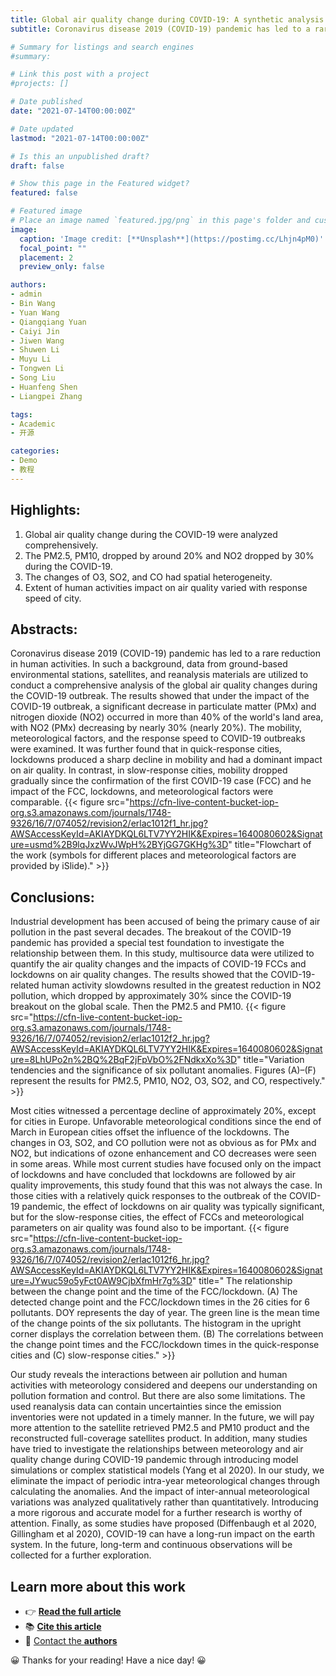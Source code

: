 ```yaml
---
title: Global air quality change during COVID-19: A synthetic analysis of satellite, reanalysis and ground station data
subtitle: Coronavirus disease 2019 (COVID-19) pandemic has led to a rare reduction in human activities. In such a background, data from ground-based environmental stations, satellites, and reanalysis materials are utilized to conduct a comprehensive analysis of the global air quality changes during the COVID-19 outbreak. 

# Summary for listings and search engines
#summary: 

# Link this post with a project
#projects: []

# Date published
date: "2021-07-14T00:00:00Z"

# Date updated
lastmod: "2021-07-14T00:00:00Z"

# Is this an unpublished draft?
draft: false

# Show this page in the Featured widget?
featured: false

# Featured image
# Place an image named `featured.jpg/png` in this page's folder and customize its options here.
image:
  caption: 'Image credit: [**Unsplash**](https://postimg.cc/Lhjn4pM0)'
  focal_point: ""
  placement: 2
  preview_only: false

authors:
- admin
- Bin Wang
- Yuan Wang
- Qiangqiang Yuan
- Caiyi Jin
- Jiwen Wang
- Shuwen Li
- Muyu Li
- Tongwen Li
- Song Liu
- Huanfeng Shen
- Liangpei Zhang

tags:
- Academic
- 开源

categories:
- Demo
- 教程
---
```


## Highlights:

1. Global air quality change during the COVID-19 were analyzed comprehensively.
2. The PM2.5, PM10, dropped by around 20% and NO2 dropped by 30% during the COVID-19.
3. The changes of O3, SO2, and CO had spatial heterogeneity.
4. Extent of human activities impact on air quality varied with response speed of city.

## Abstracts: 

Coronavirus disease 2019 (COVID-19) pandemic has led to a rare reduction in human activities. In such a background, data from ground-based environmental stations, satellites, and reanalysis materials are utilized to conduct a comprehensive analysis of the global air quality changes during the COVID-19 outbreak. The results showed that under the impact of the COVID-19 outbreak, a significant decrease in particulate matter (PMx) and nitrogen dioxide (NO2) occurred in more than 40% of the world's land area, with NO2 (PMx) decreasing by nearly 30% (nearly 20%). The mobility, meteorological factors, and the response speed to COVID-19 outbreaks were examined. It was further found that in quick-response cities, lockdowns produced a sharp decline in mobility and had a dominant impact on air quality. In contrast, in slow-response cities, mobility dropped gradually since the confirmation of the first COVID-19 case (FCC) and he impact of the FCC, lockdowns, and meteorological factors were comparable.
{{< figure src="https://cfn-live-content-bucket-iop-org.s3.amazonaws.com/journals/1748-9326/16/7/074052/revision2/erlac1012f1_hr.jpg?AWSAccessKeyId=AKIAYDKQL6LTV7YY2HIK&Expires=1640080602&Signature=usmd%2B9lqJxzWvJWpH%2BYjGG7GKHg%3D" title="Flowchart of the work (symbols for different places and meteorological factors are provided by iSlide)." >}}

## Conclusions: 
Industrial development has been accused of being the primary cause of air pollution in the past several decades. The breakout of the COVID-19 pandemic has provided a special test foundation to investigate the relationship between them. In this study, multisource data were utilized to quantify the air quality changes and the impacts of COVID-19 FCCs and lockdowns on air quality changes. The results showed that the COVID-19-related human activity slowdowns resulted in the greatest reduction in NO2 pollution, which dropped by approximately 30% since the COVID-19 breakout on the global scale. Then the PM2.5 and PM10. 
{{< figure src="https://cfn-live-content-bucket-iop-org.s3.amazonaws.com/journals/1748-9326/16/7/074052/revision2/erlac1012f2_hr.jpg?AWSAccessKeyId=AKIAYDKQL6LTV7YY2HIK&Expires=1640080602&Signature=8LhUPo2n%2BQ%2BqF2jFpVbO%2FNdkxXo%3D" title="Variation tendencies and the significance of six pollutant anomalies. Figures (A)–(F) represent the results for PM2.5, PM10, NO2, O3, SO2, and CO, respectively." >}}

Most cities witnessed a percentage decline of approximately 20%, except for cities in Europe. Unfavorable meteorological conditions since the end of March in European cities offset the influence of the lockdowns. The changes in O3, SO2, and CO pollution were not as obvious as for PMx and NO2, but indications of ozone enhancement and CO decreases were seen in some areas. While most current studies have focused only on the impact of lockdowns and have concluded that lockdowns are followed by air quality improvements, this study found that this was not always the case. In those cities with a relatively quick responses to the outbreak of the COVID-19 pandemic, the effect of lockdowns on air quality was typically significant, but for the slow-response cities, the effect of FCCs and meteorological parameters on air quality was found also to be important.
{{< figure src="https://cfn-live-content-bucket-iop-org.s3.amazonaws.com/journals/1748-9326/16/7/074052/revision2/erlac1012f6_hr.jpg?AWSAccessKeyId=AKIAYDKQL6LTV7YY2HIK&Expires=1640080602&Signature=JYwuc59o5yFct0AW9CjbXfmHr7g%3D" title=" The relationship between the change point and the time of the FCC/lockdown. (A) The detected change point and the FCC/lockdown times in the 26 cities for 6 pollutants. DOY represents the day of year. The green line is the mean time of the change points of the six pollutants. The histogram in the upright corner displays the correlation between them. (B) The correlations between the change point times and the FCC/lockdown times in the quick-response cities and (C) slow-response cities." >}}

Our study reveals the interactions between air pollution and human activities with meteorology considered and deepens our understanding on pollution formation and control. But there are also some limitations. The used reanalysis data can contain uncertainties since the emission inventories were not updated in a timely manner. In the future, we will pay more attention to the satellite retrieved PM2.5 and PM10 product and the reconstructed full-coverage satellites product. In addition, many studies have tried to investigate the relationships between meteorology and air quality change during COVID-19 pandemic through introducing model simulations or complex statistical models (Yang et al 2020). In our study, we eliminate the impact of periodic intra-year meteorological changes through calculating the anomalies. And the impact of inter-annual meteorological variations was analyzed qualitatively rather than quantitatively. Introducing a more rigorous and accurate model for a further research is worthy of attention. Finally, as some studies have proposed (Diffenbaugh et al 2020, Gillingham et al 2020), COVID-19 can have a long-run impact on the earth system. In the future, long-term and continuous observations will be collected for a further exploration.

## Learn more about this work

- 👉 [**Read the full article**](https://iopscience.iop.org/article/10.1088/1748-9326/ac1012)
- 📚 [**Cite this article**](https://iopscience.iop.org/export?articleId=1748-9326/16/7/074052&doi=10.1088/1748-9326/ac1012&exportFormat=iopexport_bib&exportType=abs&navsubmit=Export%20abstract)
- 💬 [Contact the **authors**](#contact) 

😀 Thanks for your reading! Have a nice day! 😀 
